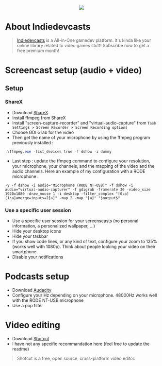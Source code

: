 <p align="center">
    <a href="https://www.patreon.com/indiedevcasts" target="_blank">
        <img src="https://avatars2.githubusercontent.com/u/41526426?s=150"/>
    </a>
</p>

# About Indiedevcasts
> <a href="https://www.indiedevcasts.com" target="_blank">Indiedevcasts</a> is a All-in-One gamedev platform. It's kinda like your online library related to video games stuff! Subscribe now to get a free premium month!

# Screencast setup (audio + video)
## Setup
### ShareX
- Download [ShareX](https://getsharex.com/).
- Install ffmpeg from ShareX
- Install "screen-capture-recorder" and "virtual-audio-capture" from `Task Settings > Screen Recorder > Screen Recording options`
- Choose GDI Grab for the video
- Then get the name of your microphone by using the ffmpeg program previously installed :
```powershell
.\ffmpeg.exe -list_devices true -f dshow -i dummy
```
- Last step : update the ffmpeg command to configure your resolution, your microphone, your channels, and the mapping of the video and the audio channels. Here an example of my configuration with a RODE microphone :

```
-y -f dshow -i audio="Microphone (RODE NT-USB)" -f dshow -i audio="virtual-audio-capturer" -f gdigrab -framerate 30 -video_size 1920x1080 -draw_mouse 1 -i desktop -filter_complex "[0:a][1:a]amerge=inputs=2[a]" -map 2 -map "[a]" "$output$"
```
### Use a specific user session
- Use a specific user session for your screenscasts (no personal information, a personalized wallpaper, ...)
- Hide your desktop icons
- Hide your taskbar
- If you show code lines, or any kind of text, configure your zoom to 125% (works well with 1080p). Think about people looking your video on their smartphone
- Disable your notifications

# Podcasts setup
- Download [Audacity](https://audacity.fr/)
- Configure your Hz depending on your microphone. 48000Hz works well with the RODE NT-USB microphone
- Use a pop filter

# Video editing
- Download [Shotcut](https://shotcut.org/)
- I have not any specific recommandation here (feel free to update the readme)

> Shotcut is a free, open source, cross-platform video editor.
